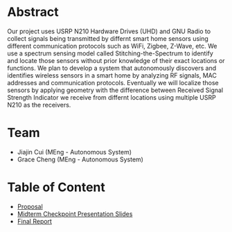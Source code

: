 # Abstract

Our project uses USRP N210 Hardware Drives (UHD) and GNU Radio to collect signals being transmitted by differnt smart home sensors using different communication protocols such as WiFi, Zigbee, Z-Wave, etc. We use a spectrum sensing model called Stitching-the-Spectrum to identify and locate those sensors without prior knowledge of their exact locations or functions. We plan to develop a system that autonomously discovers and identifies wireless sensors in a smart home by analyzing RF signals, MAC addresses and communication protocols. Eventually we will localize those sensors by applying geometry with the difference between Received Signal Strength Indicator we receive from differnt locations using multiple USRP N210 as the receivers.

# Team

* Jiajin Cui (MEng - Autonomous System)
* Grace Cheng (MEng - Autonomous System)

# Table of Content

* [Proposal](proposal)
* [Midterm Checkpoint Presentation Slides](https://drive.google.com/file/d/1AP8L3Kxx2CuYSfIlJb4jJUTY8fj0-uQI/view?usp=drive_link)
* [Final Report](report)

